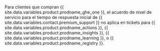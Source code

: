 Para clientes que compran {{ site.data.variables.product.prodname_ghe_one }}, el acuerdo de nivel de servicio para el tiempo de respuesta inicial de {{ site.data.variables.contact.premium_support }} no aplica en tickets para {{ site.data.variables.product.prodname_actions }}, {{ site.data.variables.product.prodname_insights }}, {{ site.data.variables.product.prodname_learning }}, o {{ site.data.variables.product.prodname_registry }}.